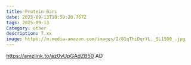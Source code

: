 ```yaml
---
title: Protein Bars
date: 2025-09-13T10:59:20.757Z
tags: 2025-09-13
Category: other
description: 7.xx
image: https://m.media-amazon.com/images/I/81qThiDqrYL._SL1500_.jpg
---
```

https://amzlink.to/az0vUpGAdZB50
AD